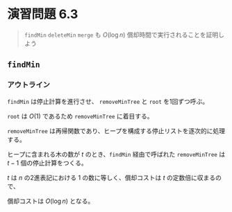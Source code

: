 # 演習問題 6.3

> `findMin` `deleteMin` `merge` も $O(\log n)$ 償却時間で実行されることを証明しよう

## `findMin`

### アウトライン

`findMin` は停止計算を進行させ、 `removeMinTree` と `root` を1回ずつ呼ぶ。

`root` は $O(1)$ であるため `removeMinTree` に着目する。

`removeMinTree` は再帰関数であり、ヒープを構成する停止リストを逐次的に処理する。

ヒープに含まれる木の数が $t$ のとき、`findMin` 経由で呼ばれた `removeMinTree` は $t-1$ 個の停止計算をつくる。





$t$ は $n$ の2進表記における 1 の数に等しく、償却コストは $t$ の定数倍に収まるので、

償却コストは $O(\log n )$ となる。